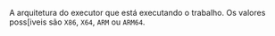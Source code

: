 A arquitetura do executor que está executando o trabalho. Os valores poss[iveis são `X86`, `X64`, `ARM` ou `ARM64`.
